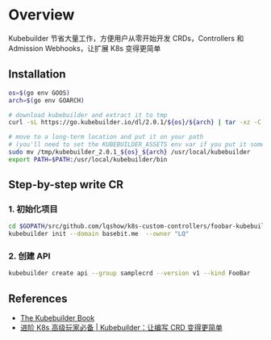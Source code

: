 # Overview

Kubebuilder 节省大量工作，方便用户从零开始开发 CRDs，Controllers 和 Admission Webhooks，让扩展 K8s 变得更简单

## Installation

```bash
os=$(go env GOOS)
arch=$(go env GOARCH)

# download kubebuilder and extract it to tmp
curl -sL https://go.kubebuilder.io/dl/2.0.1/${os}/${arch} | tar -xz -C /tmp/

# move to a long-term location and put it on your path
# (you'll need to set the KUBEBUILDER_ASSETS env var if you put it somewhere else)
sudo mv /tmp/kubebuilder_2.0.1_${os}_${arch} /usr/local/kubebuilder
export PATH=$PATH:/usr/local/kubebuilder/bin
```

## Step-by-step write CR

### 1. 初始化项目

```bash
cd $GOPATH/src/github.com/lqshow/k8s-custom-controllers/foobar-kubebuilder
kubebuilder init --domain basebit.me  --owner "LQ"
```

### 2. 创建 API

```bash
kubebuilder create api --group samplecrd --version v1 --kind FooBar
```



## References

- [The Kubebuilder Book](https://book.kubebuilder.io/introduction.html)
- [进阶 K8s 高级玩家必备 | Kubebuilder：让编写 CRD 变得更简单](https://mp.weixin.qq.com/s/UzEcj2eXKM0m8f4XzZCYAA)